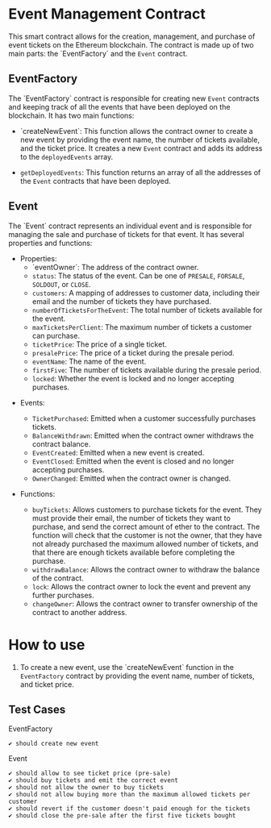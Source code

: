 

<h1>Event Management Contract</h1>
This smart contract allows for the creation, management, and purchase of event tickets on the Ethereum blockchain. The contract is made up of two main parts: the `EventFactory` and the <code>Event</code> contract.
<h2>EventFactory</h2>
The `EventFactory` contract is responsible for creating new <code>Event</code> contracts and keeping track of all the events that have been deployed on the blockchain. It has two main functions:
<ul><li>
`createNewEvent`: This function allows the contract owner to create a new event by providing the event name, the number of tickets available, and the ticket price. It creates a new <code>Event</code> contract and adds its address to the <code>deployedEvents</code> array.
</li><li><p><code>getDeployedEvents</code>: This function returns an array of all the addresses of the <code>Event</code> contracts that have been deployed.</p></li></ul><h2>Event</h2>
The `Event` contract represents an individual event and is responsible for managing the sale and purchase of tickets for that event. It has several properties and functions:
<ul><li>
Properties:
<ul><li>`eventOwner`: The address of the contract owner.</li><li><code>status</code>: The status of the event. Can be one of <code>PRESALE</code>, <code>FORSALE</code>, <code>SOLDOUT</code>, or <code>CLOSE</code>.</li><li><code>customers</code>: A mapping of addresses to customer data, including their email and the number of tickets they have purchased.</li><li><code>numberOfTicketsForTheEvent</code>: The total number of tickets available for the event.</li><li><code>maxTicketsPerClient</code>: The maximum number of tickets a customer can purchase.</li><li><code>ticketPrice</code>: The price of a single ticket.</li><li><code>presalePrice</code>: The price of a ticket during the presale period.</li><li><code>eventName</code>: The name of the event.</li><li><code>firstFive</code>: The number of tickets available during the presale period.</li><li><code>locked</code>: Whether the event is locked and no longer accepting purchases.</li></ul></li><li><p>Events:</p><ul><li><code>TicketPurchased</code>: Emitted when a customer successfully purchases tickets.</li><li><code>BalanceWithdrawn</code>: Emitted when the contract owner withdraws the contract balance.</li><li><code>EventCreated</code>: Emitted when a new event is created.</li><li><code>EventClosed</code>: Emitted when the event is closed and no longer accepting purchases.</li><li><code>OwnerChanged</code>: Emitted when the contract owner is changed.</li></ul></li><li><p>Functions:</p><ul><li><code>buyTickets</code>: Allows customers to purchase tickets for the event. They must provide their email, the number of tickets they want to purchase, and send the correct amount of ether to the contract. The function will check that the customer is not the owner, that they have not already purchased the maximum allowed number of tickets, and that there are enough tickets available before completing the purchase.</li><li><code>withdrawBalance</code>: Allows the contract owner to withdraw the balance of the contract.</li><li><code>lock</code>: Allows the contract owner to lock the event and prevent any further purchases.</li><li><code>changeOwner</code>: Allows the contract owner to transfer ownership of the contract to another address.</li></ul></li></ul>

<h1>How to use</h1><ol><li>
To create a new event, use the `createNewEvent` function in the <code>EventFactory</code> contract by providing the event name, number of tickets, and ticket price.</li></ol>



<h2>Test Cases</h2>

EventFactory

    ✔ should create new event

Event

    ✔ should allow to see ticket price (pre-sale)
    ✔ should buy tickets and emit the correct event
    ✔ should not allow the owner to buy tickets
    ✔ should not allow buying more than the maximum allowed tickets per customer
    ✔ should revert if the customer doesn't paid enough for the tickets
    ✔ should close the pre-sale after the first five tickets bought
